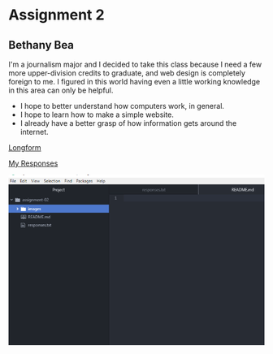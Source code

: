 # Assignment 2
## Bethany Bea

I'm a journalism major and I decided to take this class because I need a few more upper-division credits to graduate, and web design is completely foreign to me. I figured in this world having even a little working knowledge in this area can only be helpful.

- I hope to better understand how computers work, in general.
- I hope to learn how to make a simple website.
- I already have a better grasp of how information gets around the internet.

[Longform](https://longform.org/)

[My Responses](./responses.txt)

![My Screenshot](./images/Screen_assignment02.PNG)
